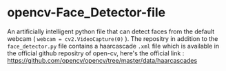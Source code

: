 # opencv-Face_Detector-file
An artificially intelligent python file that can detect faces from the default webcam ( ```webcam = cv2.VideoCapture(0)``` ). The  repositry in addition to the `face_detector.py` file contains a haarcascade `.xml` file which is available in the official github repositry of open-cv, here's the official link : https://github.com/opencv/opencv/tree/master/data/haarcascades
